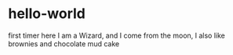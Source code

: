 # hello-world
first timer here
I am a Wizard, and I come from the moon, I also like brownies and chocolate mud cake
